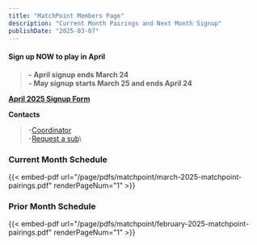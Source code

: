 ```yaml
---
title: "MatchPoint Members Page"
description: "Current Month Pairings and Next Month Signup"
publishDate: "2025-03-07"
---
```


#### **Sign up NOW to play in April**
>**- April signup ends March 24**\
>**- May signup starts March 25 and ends April 24**

**[April 2025 Signup Form](/page/groups/matchpoint/signup)**

**Contacts**
>-[Coordinator](mailto:m.bowman@yahoo.com)\
>-[Request a sub](mailto:matchpoint-tennis@googlegroups.com)\


### **Current Month Schedule**
{{< embed-pdf url="/page/pdfs/matchpoint/march-2025-matchpoint-pairings.pdf" renderPageNum="1" >}}
### **Prior Month Schedule**
{{< embed-pdf url="/page/pdfs/matchpoint/february-2025-matchpoint-pairings.pdf" renderPageNum="1" >}}
